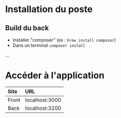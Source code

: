 # Installation du poste
## Build du back 
- Installer "composer" (ex : `brew install composer`)
- Dans un terminal `composer install`

...


# Accéder à l'application 
  |Site| URL  |
  |:-----|:-----------------|
  |Front| localhost:3000  |
  |Back | localhost:3200  |

